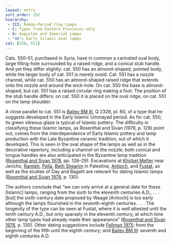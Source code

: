 ```yaml
---
layout: entry
sort_order: 152
hierarchy:
 - III: Roman-Period Clay Lamps
 - C: Types from Eastern Provinces only
 - b: Augustan and Imperial Lamps
 - "48": Early Islamic oval lamps
cat: [550, 551]
---
```


Cats. 550–51, purchased in Syria, have in common a carinated oval body, large filling-hole surrounded by a raised ridge, and a conical stub handle. And yet they differ slightly: cat. 550 has an almond-shaped, pointed body, while the larger body of cat. 551 is merely ovoid. Cat. 551 has a nozzle channel, while cat. 550 has an almond-shaped raised ridge that extends onto the nozzle and around the wick-hole. On cat. 550 the base is almond-shaped, but cat. 551 has a raised circular ring making a foot. The position of the stub handle differs: on cat. 550 it is placed on the oval ridge, on cat. 551 on the lamp shoulder.

A close parallel to cat. 551 is <a href='../../bibliography/#bailey-bm-iii'>Bailey BM III</a>, Q 2328, pl. 60, of a type that he suggests developed in the Early Islamic Ummayad period. As for cat. 550, its green vitreous glaze is typical of Islamic pottery. The difficulty in classifying these Islamic lamps, as Rosenthal and Sivan (1978, p. 129) point out, comes from the interdependence of Early Islamic pottery and lamp production with the Late Byzantine ceramic tradition, out of which it developed. This is seen in the oval shape of the lamps as well as in the decorative repertory, including a channel on the nozzle; both conical and tongue handles are also anticipated in the Byzantine lamp tradition (<a href='../../bibliography/#rosenthal-sivan-1978'>Rosenthal and Sivan 1978</a>, pp. 128–29). Excavations at <a href='../../map/#loc_687917'>Khirbet Mefjer</a> near Jericho, <a href='../../map/#loc_7001366'>Ramleh</a>, <a href='../../map/#loc_678326'>Pella</a>, <a href='../../map/#loc_678063'>Beth Shearim</a> in Palestine, <a href='../../map/#loc_609307'>Antioch</a>, and <a href='../../map/#loc_727082'>Fustat</a>, as well as the studies of Day and Bagatti are relevant for dating Islamic lamps (<a href='../../bibliography/#rosenthal-sivan-1978'>Rosenthal and Sivan 1978</a>, p. 130).

The authors conclude that “we can only arrive at a general date for these [Islamic] lamps, ranging from the sixth to the eleventh centuries A.D., . . . [but] the sixth-century date proposed by Waagé [Antioch] is too early although the lamps flourished in the seventh-eighth centuries. . . . The longevity of the type can be seen at Fustat, where it is well attested until the tenth century A.D., but only sparsely in the eleventh century, at which time other lamp types had already made their appearance” (<a href='../../bibliography/#rosenthal-sivan-1978'>Rosenthal and Sivan 1978</a>, p. 130). Other dating suggestions include <a href='../../bibliography/#fellman-1975'>Fellman 1975</a>: from the beginning of the fifth until the eighth century; and <a href='../../bibliography/#bailey-bm-iii'>Bailey BM III</a>: seventh and eighth centuries A.D.
